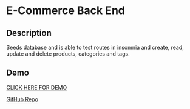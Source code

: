 # E-Commerce Back End

## Description
Seeds database and is able to test routes in insomnia and create, read, update and delete products, categories and tags.


## Demo
[CLICK HERE FOR DEMO](https://drive.google.com/file/d/1ujIs3ew2sLcKYOz6sl-w0BoO724JwWaD/view)  


[GitHub Repo](https://github.com/MontineSproul/orm-ecommerce-backend)
